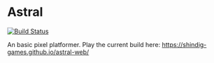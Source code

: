 # Astral

[![Build Status](https://travis-ci.com/shindig-games/astral.svg?branch=master)](https://travis-ci.com/shindig-games/astral)

An basic pixel platformer. Play the current build here: https://shindig-games.github.io/astral-web/
